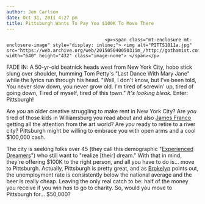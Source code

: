 ```yaml
---
author: Jen Carlson
date: Oct 31, 2011 4:27 pm
title: Pittsburgh Wants To Pay You $100K To Move There
---
```


	
										<p><span class="mt-enclosure mt-enclosure-image" style="display: inline;"> <img alt="PITTS1011a.jpg" src="https://web.archive.org/web/20150504005031im_/http://gothamist.com/attachments/arts_jen/PITTS1011a.jpg" width="640" height="432" class="image-none"> </span></p>

<p>FADE IN: A 50-yr-old beatnick heads west from New York City, hobo stick slung over shoulder, humming Tom Petty&apos;s &quot;Last Dance With Mary Jane&quot; while the lyrics run through his head. &quot;Well, I don&apos;t know, but I&apos;ve been told, You never slow down, you never grow old. I&apos;m tired of screwin&apos; up, tired of going down, Tired of myself, tired of this town.&quot; <em>It&apos;s looking bleak.</em> Enter: Pittsburgh!</p>

<p>Are <em>you</em> an older creative struggling to make rent in New York City? Are <em>you</em> tired of those kids in Williamsburg you read about and also <a href="https://web.archive.org/web/20150504005031/http://gothamist.com/2011/08/11/james_franco_brings_james_franco_to.php">James Franco</a> getting all the attention from the art world? Are <em>you</em> ready to retire to a river city? Pittsburgh might be willing to embrace you with open arms and a cool $100,000 cash.</p>

<p>The city is seeking folks over 45 (they call this demographic &quot;<a href="https://web.archive.org/web/20150504005031/http://www.experienceddreamers.org/About.php">Experienced Dreamers</a>&quot;) who still want to &quot;realize [their] dream.&quot; With that in mind, they&apos;re offering $100K to the right person, and all you have to do is... move to Pittsburgh. Actually, Pittsburgh is pretty great, and as <a href="https://web.archive.org/web/20150504005031/http://www.brokelyn.com/would-you-move-to-pittsburgh-for-100k/">Brokelyn</a> points out, the unemployment rate is consistently below the national average and the beer is really cheap. Leaving the only real catch to be: half of the money you receive if you win <em>has</em> to go to charity. So, would you move to Pittsburgh for... $50,000?</p>					
										
									
				